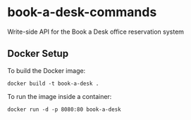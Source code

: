 # book-a-desk-commands
Write-side API for the Book a Desk office reservation system

## Docker Setup
To build the Docker image:

    docker build -t book-a-desk .
    
To run the image inside a container: 
    
    docker run -d -p 8080:80 book-a-desk
 